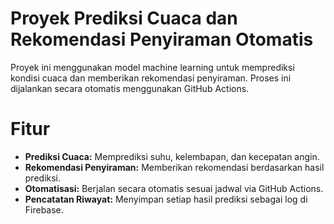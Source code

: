 # Proyek Prediksi Cuaca dan Rekomendasi Penyiraman Otomatis

Proyek ini menggunakan model machine learning untuk memprediksi kondisi cuaca dan memberikan rekomendasi penyiraman. Proses ini dijalankan secara otomatis menggunakan GitHub Actions.

# Fitur
- **Prediksi Cuaca:** Memprediksi suhu, kelembapan, dan kecepatan angin.
- **Rekomendasi Penyiraman:** Memberikan rekomendasi berdasarkan hasil prediksi.
- **Otomatisasi:** Berjalan secara otomatis sesuai jadwal via GitHub Actions.
- **Pencatatan Riwayat:** Menyimpan setiap hasil prediksi sebagai log di Firebase.
